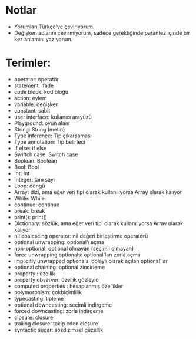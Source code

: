 # Notlar
+ Yorumları  Türkçe'ye çeviriyorum.
+ Değişken adlarını çevirmiyorum, sadece gerektiğinde parantez içinde bir kez anlamını yazıyorum.

# Terimler:
+ operator: operatör
+ statement: ifade
+ code block: kod bloğu
+ action: eylem
+ variable: değişken
+ constant: sabit
+ user interface: kullanıcı arayüzü
+ Playground: oyun alanı
+ String: String (metin)
+ Type inference: Tip çıkarsaması
+ Type annotation: Tip belirteci
+ If else: if else
+ Swiftch case: Switch case
+ Boolean: Boolean
+ Bool: Bool
+ Int: Int
+ Integer: tam sayı
+ Loop: döngü
+ Array: dizi, ama eğer veri tipi olarak kullanılıyorsa Array olarak kalıyor
+ While: While
+ continue: continue
+ break: break
+ print(): print()
+ Dictionary: sözlük, ama eğer veri tipi olarak kullanılıyorsa Array olarak kalıyor
+ nil coalescing operator: nil değeri birleştirme operatörü
+ optional unwrapping: optional'ı açma
+ non-optional: optional olmayan (seçimli olmayan)
+ force unwrapping optionals: optional'ları zorla açma
+ implicitly unwrapped optionals: dolaylı olarak açılan optional'lar
+ optional chaining: optional zincirleme
+ property : özellik
+ property observer: özellik gözleyici
+ computed properties : hesaplanmış özellikler
+ polymorphism: çokbiçimlilik
+ typecasting: tipleme
+ optional downcasting: seçimli indirgeme
+ forced downcasting: zorla indirgeme
+ closure: closure
+ trailing closure: takip eden closure
+ syntactic sugar: sözdizimsel güzellik
